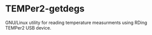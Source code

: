 # TEMPer2-getdegs

GNU/Linux utility for reading temperature measurments
using RDing TEMPer2 USB device.
